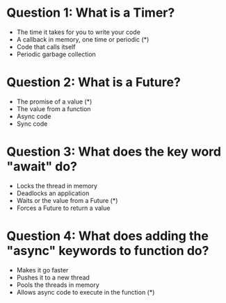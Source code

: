 # Question 1: What is a Timer?
- The time it takes for you to write your code
- A callback in memory, one time or periodic (*)
- Code that calls itself
- Periodic garbage collection

# Question 2: What is a Future?
- The promise of a value (*)
- The value from a function
- Async code
- Sync code

# Question 3: What does the key word "await" do?
- Locks the thread in memory
- Deadlocks an application
- Waits or the value from a Future (*)
- Forces a Future to return a value

# Question 4: What does adding the "async" keywords to function do?
- Makes it go faster
- Pushes it to a new thread
- Pools the threads in memory
- Allows async code to execute in the function (*)